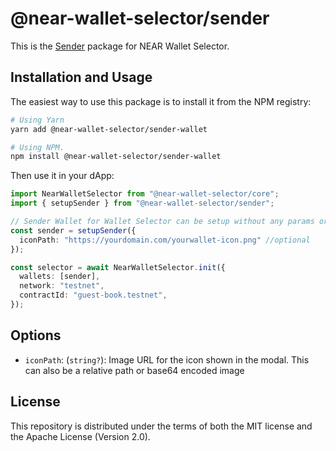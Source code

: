 # @near-wallet-selector/sender

This is the [Sender](https://chrome.google.com/webstore/detail/sender-wallet/epapihdplajcdnnkdeiahlgigofloibg) package for NEAR Wallet Selector.

## Installation and Usage

The easiest way to use this package is to install it from the NPM registry:

```bash
# Using Yarn
yarn add @near-wallet-selector/sender-wallet

# Using NPM.
npm install @near-wallet-selector/sender-wallet
```

Then use it in your dApp:

```ts
import NearWalletSelector from "@near-wallet-selector/core";
import { setupSender } from "@near-wallet-selector/sender";

// Sender Wallet for Wallet Selector can be setup without any params or it can take one optional param.
const sender = setupSender({
  iconPath: "https://yourdomain.com/yourwallet-icon.png" //optional
});

const selector = await NearWalletSelector.init({
  wallets: [sender],
  network: "testnet",
  contractId: "guest-book.testnet",
});
```

## Options

- `iconPath`: (`string?`): Image URL for the icon shown in the modal. This can also be a relative path or base64 encoded image

## License

This repository is distributed under the terms of both the MIT license and the Apache License (Version 2.0).
